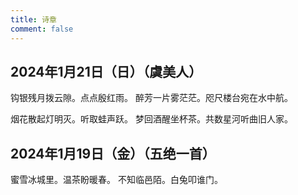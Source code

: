 ```yaml
---
title: 诗章
comment: false
---
```


## 2024年1月21日（日）（虞美人）

钩银残月拨云隙。点点殷红雨。
醉芳一片雾茫茫。咫尺楼台宛在水中航。

烟花散起灯明灭。听取蛙声跃。
梦回酒醒坐杯茶。共数星河听曲旧人家。

## 2024年1月19日（金）（五绝一首）

蜜雪冰城里。温茶盼暖春。
不知临邑陌。白兔叩谁门。
